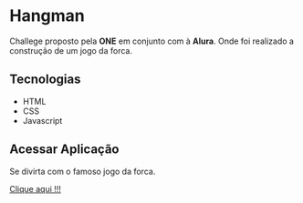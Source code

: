 # Hangman


<p>Challege proposto pela <b>ONE</b> em conjunto com à <b>Alura</b>. Onde foi realizado a construção de um jogo da forca.</p>


## Tecnologias

- HTML
- CSS
- Javascript

## Acessar Aplicação

<p>Se divirta com o famoso jogo da forca.</p>

<a  target="_blank" href="https://viccttor.github.io/hangman/">Clique aqui !!!</a>

